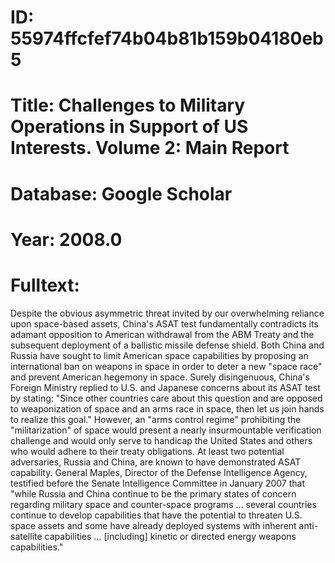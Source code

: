 # ID: 55974ffcfef74b04b81b159b04180eb5
# Title: Challenges to Military Operations in Support of US Interests. Volume 2: Main Report
# Database: Google Scholar
# Year: 2008.0
# Fulltext:
Despite the obvious asymmetric threat invited by our overwhelming reliance upon space-based assets, China's ASAT test fundamentally contradicts its adamant opposition to American withdrawal from the ABM Treaty and the subsequent deployment of a ballistic missile defense shield.
Both China and Russia have sought to limit American space capabilities by proposing an international ban on weapons in space in order to deter a new "space race" and prevent American hegemony in space.
Surely disingenuous, China's Foreign Ministry replied to U.S. and Japanese concerns about its ASAT test by stating: "Since other countries care about this question and are opposed to weaponization of space and an arms race in space, then let us join hands to realize this goal."
However, an "arms control regime" prohibiting the "militarization" of space would present a nearly insurmountable verification challenge and would only serve to handicap the United States and others who would adhere to their treaty obligations.
At least two potential adversaries, Russia and China, are known to have demonstrated ASAT capability.
General Maples, Director of the Defense Intelligence Agency, testified before the Senate Intelligence Committee in January 2007 that "while Russia and China continue to be the primary states of concern regarding military space and counter-space programs … several countries continue to develop capabilities that have the potential to threaten U.S. space assets and some have already deployed systems with inherent anti-satellite capabilities … [including] kinetic or directed energy weapons capabilities."
